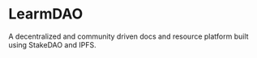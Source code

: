 # LearmDAO

A decentralized and community driven docs and resource platform built using StakeDAO and IPFS.

